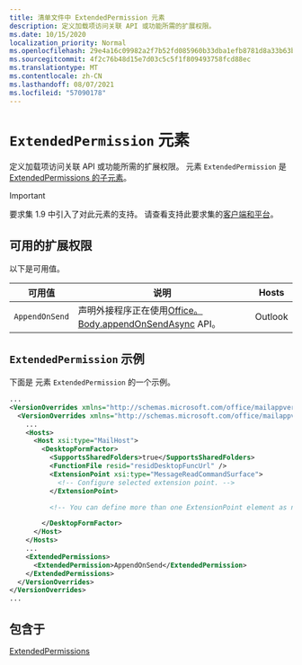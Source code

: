 ```yaml
---
title: 清单文件中 ExtendedPermission 元素
description: 定义加载项访问关联 API 或功能所需的扩展权限。
ms.date: 10/15/2020
localization_priority: Normal
ms.openlocfilehash: 29e4a16c09982a2f7b52fd085960b33dba1efb8781d8a33b63bf138a571ef00e
ms.sourcegitcommit: 4f2c76b48d15e7d03c5c5f1f809493758fcd88ec
ms.translationtype: MT
ms.contentlocale: zh-CN
ms.lasthandoff: 08/07/2021
ms.locfileid: "57090178"
---
```

# <a name="extendedpermission-element"></a>`ExtendedPermission` 元素

定义加载项访问关联 API 或功能所需的扩展权限。 元素 `ExtendedPermission` 是 [ExtendedPermissions 的子元素](extendedpermissions.md)。

> [!IMPORTANT]
> 要求集 1.9 中引入了对此元素的支持。 请查看支持此要求集的[客户端和平台](../../reference/requirement-sets/outlook-api-requirement-sets.md#requirement-sets-supported-by-exchange-servers-and-outlook-clients)。

## <a name="available-extended-permissions"></a>可用的扩展权限

以下是可用值。

|可用值|说明|Hosts|
|---|---|---|
|`AppendOnSend`|声明外接程序正在使用[Office。Body.appendOnSendAsync](/javascript/api/outlook/office.body?view=outlook-js-preview&preserve-view=true#appendOnSendAsync_data__options__callback_) API。|Outlook|

## <a name="extendedpermission-example"></a>`ExtendedPermission` 示例

下面是 元素 `ExtendedPermission` 的一个示例。

```XML
...
<VersionOverrides xmlns="http://schemas.microsoft.com/office/mailappversionoverrides" xsi:type="VersionOverridesV1_0">
  <VersionOverrides xmlns="http://schemas.microsoft.com/office/mailappversionoverrides/1.1" xsi:type="VersionOverridesV1_1">
    ...
    <Hosts>
      <Host xsi:type="MailHost">
        <DesktopFormFactor>
          <SupportsSharedFolders>true</SupportsSharedFolders>
          <FunctionFile resid="residDesktopFuncUrl" />
          <ExtensionPoint xsi:type="MessageReadCommandSurface">
            <!-- Configure selected extension point. -->
          </ExtensionPoint>

          <!-- You can define more than one ExtensionPoint element as needed. -->

        </DesktopFormFactor>
      </Host>
    </Hosts>
    ...
    <ExtendedPermissions>
      <ExtendedPermission>AppendOnSend</ExtendedPermission>
    </ExtendedPermissions>
  </VersionOverrides>
</VersionOverrides>
...
```

## <a name="contained-in"></a>包含于

[ExtendedPermissions](extendedpermissions.md)
